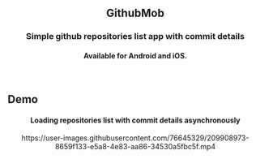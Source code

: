 <h2 align="center">
GithubMob
</h2>

<h3 align="center">
Simple github repositories list app with commit details
</h3>

<h4 align="center">
Available for Android and iOS.
</h4>

<br>

## Demo

<h4 align="center">
Loading repositories list with commit details asynchronously 
</h4>

<p align="center">
   https://user-images.githubusercontent.com/76645329/209908973-8659f133-e5a8-4e83-aa86-34530a5fbc5f.mp4
</p>

